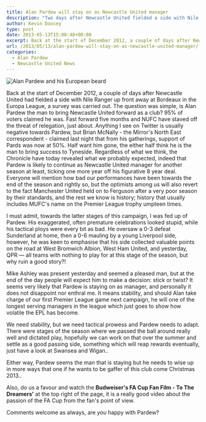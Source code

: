 ```yaml
---
title: Alan Pardew will stay on as Newcastle United manager
description: "Two days after Newcastle United fielded a side with Nile Ranger up front away at Bordeaux in the Europa League, fans gave their opinon on Alan Pardew."
author: Kevin Doocey
type: post
date: 2013-05-13T15:00:48+00:00
excerpt: Back at the start of December 2012, a couple of days after Newcastle United had fielded a side with Nile Ranger up front away at Bordeaux in the Europa League, a survey was carried out. The question was simple, is Alan Pardew the man..
url: /2013/05/13/alan-pardew-will-stay-on-as-newcastle-united-manager/
categories:
  - Alan Pardew
  - Newcastle United News
---
```


![Alan Pardew and his European beard](https://www.tynetime.com/wp-content/uploads/2013/05/alan-pardew-beard.jpg "Pardew - Looks to have the backing of Mike Ashley for another term at least")

Back at the start of December 2012, a couple of days after Newcastle United had fielded a side with Nile Ranger up front away at Bordeaux in the Europa League, a survey was carried out. The question was simple, is Alan Pardew the man to bring Newcastle United forward as a club? 95% of voters claimed he was. Fast forward five months and NUFC have staved off the threat of relegation, just about. Anything I see on Twitter is usually negative towards Pardew, but Brian McNally - the Mirror's North East correspondent - claimed last night that from his gatherings, support of Pards was now at 50%. Half want him gone, the either half think he is the man to bring success to Tyneside. Regardless of what we think, the Chronicle have today revealed what we probably expected, indeed that Pardew is likely to continue as Newcastle United manager for another season at least, ticking one more year off his figurative 8 year deal. Everyone will mention how bad our performances have been towards the end of the season and rightly so, but the optimists among us will also revert to the fact Manchester United held on to Ferguson after a very poor season by their standards, and the rest we know is history; history that usually includes MUFC's name on the Premier League trophy umpteen times.

I must admit, towards the latter stages of this campaign, I was fed up of Pardew. His exaggerated, often premature celebrations looked stupid, while his tactical ploys were every bit as bad. He oversaw a 0-3 defeat Sunderland at home, then a 0-6 mauling by a young Liverpool side, however, he was keen to emphasise that his side collected valuable points on the road at West Bromwich Albion, West Ham United, and yesterday, QPR — all teams with nothing to play for at this stage of the season, but why ruin a good story?!

Mike Ashley was present yesterday and seemed a pleased man, but at the end of the day people will expect him to make a decision: stick or twist? It seems very likely that Pardew is staying on as manager, and personally it does not disappoint nor enthral me. It means stability, and should Alan take charge of our first Premier League game next campaign, he will one of the longest serving managers in the league which just goes to show how volatile the EPL has become.

We need stability, but we need tactical prowess and Pardew needs to adapt. There were stages of the season where we passed the ball around really well and dictated play, hopefully we can work on that over the summer and settle as a good passing side, something which will reap rewards eventually, just have a look at Swansea and Wigan..

Either way, Pardew seems the man that is staying but he needs to wise up in more ways that one if he wants to be gaffer of this club come Christmas 2013..

Also, do us a favour and watch the **Budweiser's FA Cup Fan Film - To The Dreamers'** at the top right of the page, it is a really good video about the passion of the FA Cup from the fan's point of view.

Comments welcome as always, are _you_ happy with Pardew?
